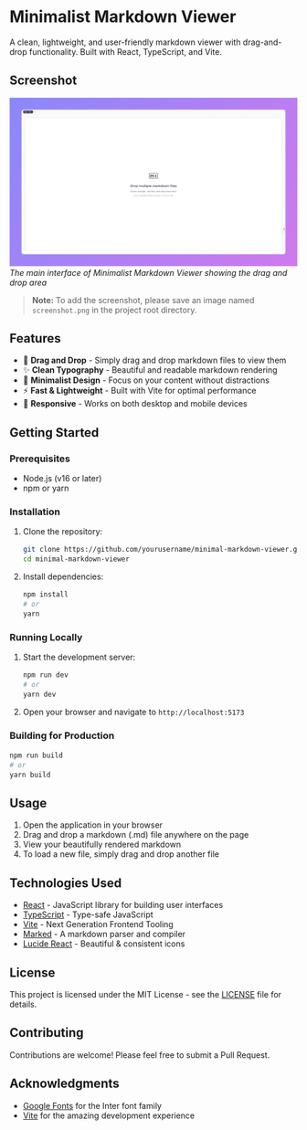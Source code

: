 # Minimalist Markdown Viewer

A clean, lightweight, and user-friendly markdown viewer with drag-and-drop functionality. Built with React, TypeScript, and Vite.

## Screenshot

![Minimalist Markdown Viewer Interface](screenshot.png)
*The main interface of Minimalist Markdown Viewer showing the drag and drop area*

> **Note:** To add the screenshot, please save an image named `screenshot.png` in the project root directory.

## Features

- 🚀 **Drag and Drop** - Simply drag and drop markdown files to view them
- ✨ **Clean Typography** - Beautiful and readable markdown rendering
- 🎨 **Minimalist Design** - Focus on your content without distractions
- ⚡ **Fast & Lightweight** - Built with Vite for optimal performance
- 📱 **Responsive** - Works on both desktop and mobile devices

## Getting Started

### Prerequisites

- Node.js (v16 or later)
- npm or yarn

### Installation

1. Clone the repository:
   ```bash
   git clone https://github.com/yourusername/minimal-markdown-viewer.git
   cd minimal-markdown-viewer
   ```

2. Install dependencies:
   ```bash
   npm install
   # or
   yarn
   ```

### Running Locally

1. Start the development server:
   ```bash
   npm run dev
   # or
   yarn dev
   ```

2. Open your browser and navigate to `http://localhost:5173`

### Building for Production

```bash
npm run build
# or
yarn build
```

## Usage

1. Open the application in your browser
2. Drag and drop a markdown (.md) file anywhere on the page
3. View your beautifully rendered markdown
4. To load a new file, simply drag and drop another file

## Technologies Used

- [React](https://reactjs.org/) - JavaScript library for building user interfaces
- [TypeScript](https://www.typescriptlang.org/) - Type-safe JavaScript
- [Vite](https://vitejs.dev/) - Next Generation Frontend Tooling
- [Marked](https://marked.js.org/) - A markdown parser and compiler
- [Lucide React](https://lucide.dev/) - Beautiful & consistent icons

## License

This project is licensed under the MIT License - see the [LICENSE](LICENSE) file for details.

## Contributing

Contributions are welcome! Please feel free to submit a Pull Request.

## Acknowledgments

- [Google Fonts](https://fonts.google.com/) for the Inter font family
- [Vite](https://vitejs.dev/) for the amazing development experience
